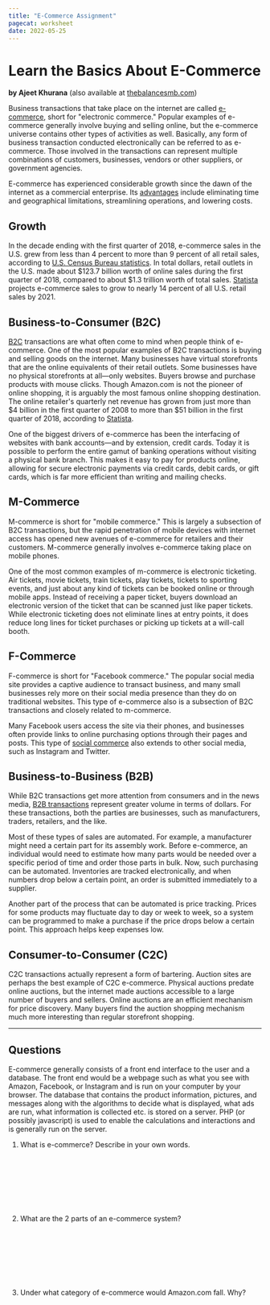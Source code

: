 ```yaml
---
title: "E-Commerce Assignment"
pagecat: worksheet
date: 2022-05-25
---
```


# Learn the Basics About E-Commerce 

**by Ajeet Khurana** 
(also available at [thebalancesmb.com](https://www.thebalancesmb.com/let-s-ask-the-basic-question-what-is-ecommerce-1141599))

Business transactions that take place on the internet are called [e-commerce](https://www.thebalancesmb.com/how-does-ecommerce-work-understand-the-nuts-and-bolts-1141583), short for "electronic commerce." Popular examples of e-commerce generally involve buying and selling online, but the e-commerce universe contains other types of activities as well. Basically, any form of business transaction conducted electronically can be referred to as e-commerce. Those involved in the transactions can represent multiple combinations of customers, businesses, vendors or other suppliers, or government agencies.

E-commerce has experienced considerable growth since the dawn of the internet as a commercial enterprise. Its [advantages](https://www.thebalancesmb.com/advantages-of-ecommerce-1141610) include eliminating time and geographical limitations, streamlining operations, and lowering costs.


##  Growth 

In the decade ending with the first quarter of 2018, e-commerce sales in the U.S. grew from less than 4 percent to more than 9 percent of all retail sales, according to [U.S. Census Bureau statistics](https://www.census.gov/retail/mrts/www/data/pdf/ec_current.pdf). In total dollars, retail outlets in the U.S. made about $123.7 billion worth of online sales during the first quarter of 2018, compared to about $1.3 trillion worth of total sales. [Statista](https://www.statista.com/statistics/379112/e-commerce-share-of-retail-sales-in-us/) projects e-commerce sales to grow to nearly 14 percent of all U.S. retail sales by 2021.


##  Business-to-Consumer (B2C) 

[B2C](https://www.thebalancesmb.com/b2c-business-to-consumer-sales-1794400) transactions are what often come to mind when people think of e-commerce. One of the most popular examples of B2C transactions is buying and selling goods on the internet. Many businesses have virtual storefronts that are the online equivalents of their retail outlets. Some businesses have no physical storefronts at all—only websites. Buyers browse and purchase products with mouse clicks. Though Amazon.com is not the pioneer of online shopping, it is arguably the most famous online shopping destination. The online retailer's quarterly net revenue has grown from just more than $4 billion in the first quarter of 2008 to more than $51 billion in the first quarter of 2018, according to [Statista](https://www.statista.com/statistics/273963/quarterly-revenue-of-amazoncom/).

One of the biggest drivers of e-commerce has been the interfacing of websites with bank accounts—and by extension, credit cards. Today it is possible to perform the entire gamut of banking operations without visiting a physical bank branch. This makes it easy to pay for products online, allowing for secure electronic payments via credit cards, debit cards, or gift cards, which is far more efficient than writing and mailing checks.


##  M-Commerce 

M-commerce is short for "mobile commerce." This is largely a subsection of B2C transactions, but the rapid penetration of mobile devices with internet access has opened new avenues of e-commerce for retailers and their customers. M-commerce generally involves e-commerce taking place on mobile phones.

One of the most common examples of m-commerce is electronic ticketing. Air tickets, movie tickets, train tickets, play tickets, tickets to sporting events, and just about any kind of tickets can be booked online or through mobile apps. Instead of receiving a paper ticket, buyers download an electronic version of the ticket that can be scanned just like paper tickets. While electronic ticketing does not eliminate lines at entry points, it does reduce long lines for ticket purchases or picking up tickets at a will-call booth.


##  F-Commerce 

F-commerce is short for "Facebook commerce." The popular social media site provides a captive audience to transact business, and many small businesses rely more on their social media presence than they do on traditional websites. This type of e-commerce also is a subsection of B2C transactions and closely related to m-commerce.

Many Facebook users access the site via their phones, and businesses often provide links to online purchasing options through their pages and posts. This type of [social commerce](https://www.thebalancesmb.com/what-is-social-commerce-5211572) also extends to other social media, such as Instagram and Twitter.


##  Business-to-Business (B2B) 

While B2C transactions get more attention from consumers and in the news media, [B2B transactions](https://www.thebalancesmb.com/ebusiness-vs-ecommerce-1141573) represent greater volume in terms of dollars. For these transactions, both the parties are businesses, such as manufacturers, traders, retailers, and the like.

Most of these types of sales are automated. For example, a manufacturer might need a certain part for its assembly work. Before e-commerce, an individual would need to estimate how many parts would be needed over a specific period of time and order those parts in bulk. Now, such purchasing can be automated. Inventories are tracked electronically, and when numbers drop below a certain point, an order is submitted immediately to a supplier.

Another part of the process that can be automated is price tracking. Prices for some products may fluctuate day to day or week to week, so a system can be programmed to make a purchase if the price drops below a certain point. This approach helps keep expenses low.


##  Consumer-to-Consumer (C2C) 

C2C transactions actually represent a form of bartering. Auction sites are perhaps the best example of C2C e-commerce. Physical auctions predate online auctions, but the internet made auctions accessible to a large number of buyers and sellers. Online auctions are an efficient mechanism for price discovery. Many buyers find the auction shopping mechanism much more interesting than regular storefront shopping.




---

## Questions

E-commerce generally consists of a front end interface to the user and a
database. The front end would be a webpage such as what you see with Amazon,
Facebook, or Instagram and is run on your computer by your browser. The database
that contains the product information, pictures, and messages along with the
algorithms to decide what is displayed, what ads are run, what information is
collected etc. is stored on a server. PHP (or possibly javascript) is used to
enable the calculations and interactions and is generally run on the server.


1. What is e-commerce? Describe in your own words. 

<br>
<br>
<br>
<br>
<br>
<br>




2. What are the 2 parts of an e-commerce system? 

<br>
<br>
<br>
<br>
<br>
<br>


3. Under what category of e-commerce would Amazon.com fall. Why? 

<br>
<br>
<br>
<br>
<br>
<br>

